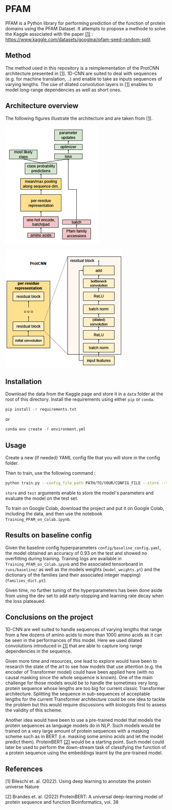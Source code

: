 # PFAM 

PFAM is a Python library for performing prediction of the function of protein domains using the PFAM Dataset. 
It attempts to propose a methode to solve the Kaggle associated with the paper [[1]](#1) : https://www.kaggle.com/datasets/googleai/pfam-seed-random-split

## Method 

The method used in this repository is a reimplementation of the ProtCNN architecture presented in [[1]](#1). 
1D-CNN are suited to deal with sequences (e.g. for machine translation, ..) and enable to take as inputs sequences of varying lengths. 
The use of dilated convolution layers in [[1]](#1) enables to model long-range dependencies as well as short ones. 

## Architecture overview 

The following figures illustrate the architecture and are taken from [[1]](#1).

![The sequence is first encoded as a sequence of one-hot vectors of amino acids. Then passed to an initial convolution and multiple residual blocks with dilated convolutions. Finally, a max-pooling along the sequence's lengths along with a linear layer and softmax activation yields the predicted probabilites.](https://github.com/paulinesert/pfam/blob/main/data/imgs/architecture.png)

![Each residual block is composed of a batch norm followed by a ReLU activation and then a dilated convolution. The output of the dilated convultion is then normalized using batch norm, passed through a ReLU activation and then to a bottleneck convolution whose purposes is to reduce the number of channels. A skip connection is then performed.](https://github.com/paulinesert/pfam/blob/main/data/imgs/residual_block.png)

## Installation

Download the data from the Kaggle page and store it in a `data` folder at the root of this directory. 
Install the requirements using either ```pip``` or ```conda```. 

```bash
pip install -r requirements.txt 
```
or 

```bash
conda env create -f environment.yml 
```

## Usage

Create a new (if needed) YAML config file that you will store in the config folder. 

Then to train, use the following command : 

```bash 
python train.py --config_file_path PATH/TO/YOUR/CONFIG_FILE --store --test
```

`store` and `test` arguments enable to store the model's parameters and evaluate the model on the test set.

To train on Google Colab, download the project and put it on Google Colab, including the data, and then use the notebook `Training_PFAM_on_Colab.ipynb`. 

## Results on baseline config 

Given the baseline config hyperparameters `config/baseline_config.yaml`, the model obtained an accuracy of 0.93 on the test and showed no overfitting during training. Training logs are available in `Training_PFAM_on_Colab.ipynb` and the associated tensorboard in `runs/baseline/` as well as the models weights (`model_weights.pt`) and the dictionary of the families (and their associated integer mapping) (`families_dict.pt`).

Given time, no further tuning of the hyperparameters has been done aside from using the dev set to add early-stopping and learning rate decay when the loss plateaued. 


## Conclusions on the project 

1D-CNN are well suited to handle sequences of varying lengths that range from a few dozens of amino acids to more than 1000 amino acids as it can be seen in the performances of this model. Here we used dilated convolutions introduced in [[1]](#1) that are able to capture long range dependencies in the sequence. 

Given more time and resources, one lead to explore would have been to research the state of the art to see how models that use attention (e.g. the encoder of Transformer model) could have been applied here  (with no causal masking since the whole sequence is known). One of the main challenge for those models would be to handle the sometimes very long protein sequence whose lengths are too big for current classic Transformer architecture. Splitting the sequence in sub-sequences of acceptable lengths for the current Transformer architecture could be one idea to tackle the problem but this would require discussions with biologists first to assess the validity of this scheme.

Another idea would have been to use a pre-trained model that models the protein sequences as language models do in NLP. 
Such models would be trained on a very large amount of protein sequences with a masking scheme such as in BERT (i.e. masking some amino acids and let the model predict them). ProteinBERT [[2]](#2) would be a starting point. 
Such model could later be used to perform the down-stream task of classifying the function of a protein sequence using the embeddings learnt by the pre-trained model.

## References
<a id="1">[1]</a> 
Bileschi et. al. (2022). 
Using deep learning to annotate the protein universe
Nature

<a id="2">[2]</a> 
Brandes et. al. (2022)
ProteinBERT: A universal deep-learning model of protein sequence and function
Bioinformatics, vol. 38